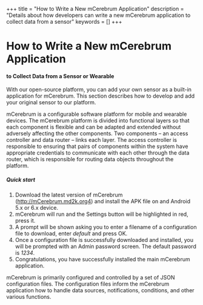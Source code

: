 +++
title = "How to Write a New mCerebrum Application"
description = "Details about how developers can write a new mCerebrum application to collect data from a sensor"
keywords = []
+++

<h1 id="how-to-write-a-new-mcerebrum-application">How to Write a New mCerebrum Application</h1>

<h4 id="to-collect-data-from-a-sensor-or-wearable">to Collect Data from a Sensor or Wearable</h4>

With our open-source platform, you can add your own sensor as a built-in application for mCerebrum. This section describes how to develop and add your original sensor to our platform.

mCerebrum is a configurable software platform for mobile and wearable devices. The mCerebrum platform is divided into functional layers so that each component is flexible and can be adapted and extended without adversely affecting the other components. Two components – an access controller and data router – links each layer. The access controller is responsible to ensuring that pairs of components within the system have appropriate credentials to communicate with each other through the data router, which is responsible for routing data objects throughout the platform.

##### Quick start
1.	Download the latest version of mCerebrum (http://mCerebrum.md2k.org4) and install the APK file on and Android 5.x or 6.x device.
1.	mCerebrum will run and the Settings button will be highlighted in red, press it.
1.	A prompt will be shown asking you to enter a filename of a configuration file to download, enter *default* and press OK.
1.	Once a configuration file is successfully downloaded and installed, you will be prompted with an Admin password screen. The default password is *1234*.
1.	Congratulations, you have successfully installed the main mCerebrum application.

mCerebrum is primarily configured and controlled by a set of JSON configuration files. The configuration files inform the mCerebrum application how to handle data sources, notifications, conditions, and other various functions.
